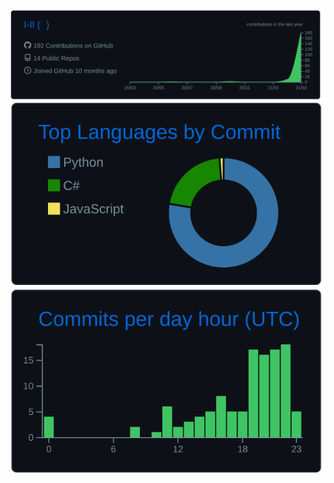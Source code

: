 ![00](https://raw.githubusercontent.com/l-Il/l-Il/master/profile-summary-card-output/github_dark/0-profile-details.svg)
![11](https://raw.githubusercontent.com/l-Il/l-Il/master/profile-summary-card-output/github_dark/2-most-commit-language.svg) ![21](https://raw.githubusercontent.com/l-Il/l-Il/master/profile-summary-card-output/github_dark/4-productive-time.svg)
